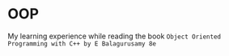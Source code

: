 # OOP

My learning experience while reading the book `Object Oriented Programming with C++ by E Balagurusamy 8e` 
